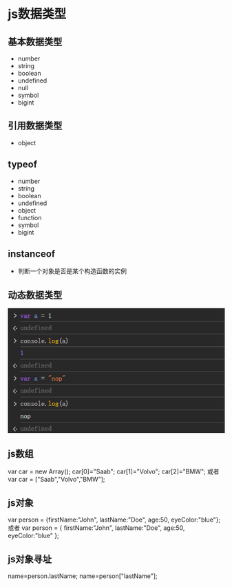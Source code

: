 # js数据类型
## 基本数据类型
- number
- string
- boolean
- undefined
- null
- symbol
- bigint

## 引用数据类型
- object

## typeof
- number
- string
- boolean
- undefined
- object
- function
- symbol
- bigint

## instanceof
- 判断一个对象是否是某个构造函数的实例
## 动态数据类型
![alt text](./images/动态数据类型.png)
## js数组
var car = new Array();
car[0]="Saab";
car[1]="Volvo";
car[2]="BMW";
或者
var car = ["Saab","Volvo","BMW"];
## js对象
var person = {firstName:"John", lastName:"Doe", age:50, eyeColor:"blue"};
或者
var person = {
    firstName:"John",
    lastName:"Doe",
    age:50,
    eyeColor:"blue"
};
## js对象寻址
name=person.lastName;
name=person["lastName"];
